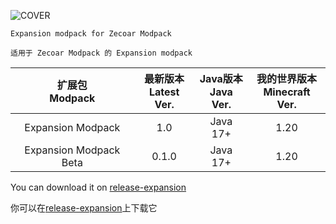 ![COVER](https://github.com/ZfIxV/Zecoar-Modpack/blob/main/overrides/mods-expantion/Zecoar%20Expansion%20-%20Header.png)
<div align='centre'>
  
  `Expansion modpack for Zecoar Modpack`
  
  `适用于 Zecoar Modpack 的 Expansion modpack`
  
| 扩展包</br>Modpack | 最新版本</br>Latest Ver. | Java版本</br>Java Ver. | 我的世界版本</br>Minecraft Ver. |
| :-: | :-: | :-: | :-: |
| Expansion Modpack | 1.0 | Java 17+ | 1.20 |
| Expansion Modpack Beta | 0.1.0 | Java 17+ | 1.20 |
  
You can download it on [release-expansion](https://github.com/ZfIxV/Zecoar-Modpack/releases)

你可以在[release-expansion](https://github.com/ZfIxV/Zecoar-Modpack/releases)上下载它
</div>
